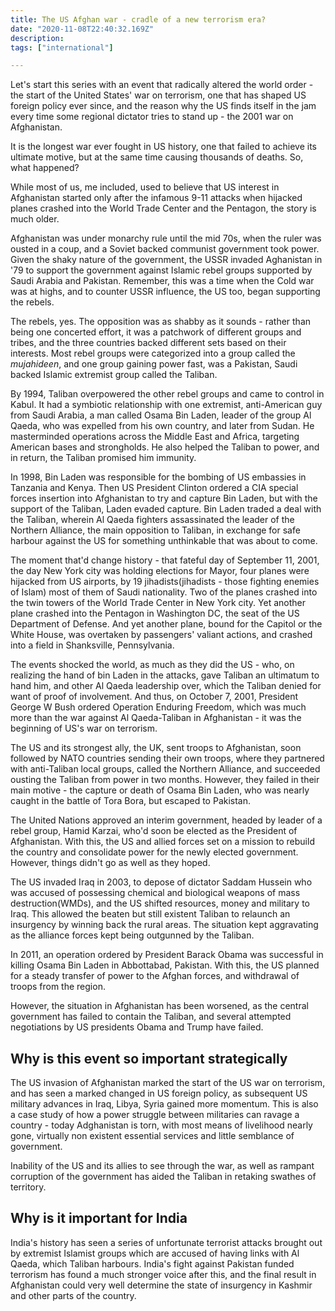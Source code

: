 ```yaml
---
title: The US Afghan war - cradle of a new terrorism era?
date: "2020-11-08T22:40:32.169Z"
description: 
tags: ["international"]

---
```


Let's start this series with an event that radically altered the world order - the start of the United States' war on terrorism, one that has shaped US foreign policy ever since, and the reason why the US finds itself in the jam every time some regional dictator tries to stand up - the 2001 war on Afghanistan.

It is the longest war ever fought in US history, one that failed to achieve its ultimate motive, but at the same time causing thousands of deaths. So, what happened?

While most of us, me included, used to believe that US interest in Afghanistan started only after the infamous 9-11 attacks when hijacked planes crashed into the World Trade Center and the Pentagon, the story is much older.

Afghanistan was under monarchy rule until the mid 70s, when the ruler was ousted in a coup, and a Soviet backed communist government took power. Given the shaky nature of the government, the USSR invaded Aghanistan in '79 to support the government against Islamic rebel groups supported by Saudi Arabia and Pakistan. Remember, this was a time when the Cold war was at highs, and to counter USSR influence, the US too, began supporting the rebels. 

The rebels, yes. The opposition was as shabby as it sounds - rather than being one concerted effort, it was a patchwork of different groups and tribes, and the three countries backed different sets based on their interests. Most rebel groups were categorized into a group called the <i>mujahideen</i>, and one group gaining power fast, was a Pakistan, Saudi backed Islamic extremist group called the Taliban.  

By 1994, Taliban overpowered the other rebel groups and came to control in Kabul. It had a symbiotic relationship with one extremist, anti-American guy from Saudi Arabia, a man called Osama Bin Laden, leader of the group Al Qaeda, who was expelled from his own country, and later from Sudan. He masterminded operations across the Middle East and Africa, targeting American bases and strongholds. He also helped the Taliban to power, and in return, the Taliban promised him immunity. 

In 1998, Bin Laden was responsible for the bombing of US embassies in Tanzania and Kenya. Then US President Clinton ordered a CIA special forces insertion into Afghanistan to try and capture Bin Laden, but with the support of the Taliban, Laden evaded capture. Bin Laden traded a deal with the Taliban, wherein Al Qaeda fighters assassinated the leader of the Northern Alliance, the main opposition to Taliban, in exchange for safe harbour against the US for something unthinkable that was about to come.

The moment that'd change history - that fateful day of September 11, 2001, the day New York city was holding elections for Mayor, four planes were hijacked from US airports, by 19 jihadists(jihadists - those fighting enemies of Islam) most of them of Saudi nationality. Two of the planes crashed into the twin towers of the World Trade Center in New York city. Yet another plane crashed into the Pentagon in Washington DC, the seat of the US Department of Defense. And yet another plane, bound for the Capitol or the White House, was overtaken by passengers' valiant actions, and crashed into a field in Shanksville, Pennsylvania. 

The events shocked the world, as much as they did the US - who, on realizing the hand of bin Laden in the attacks, gave Taliban an ultimatum to hand him, and other Al Qaeda leadership over, which the Taliban denied for want of proof of involvement. And thus, on October 7, 2001, President George W Bush ordered Operation Enduring Freedom, which was much more than the war against Al Qaeda-Taliban in Afghanistan - it was the beginning of US's war on terrorism. 

The US and its strongest ally, the UK, sent troops to Afghanistan, soon followed by NATO countries sending their own troops, where they partnered with anti-Taliban local groups, called the Northern Alliance, and succeeded ousting the Taliban from power in two months. However, they failed in their main motive - the capture or death of Osama Bin Laden, who was nearly caught in the battle of Tora Bora, but escaped to Pakistan. 

The United Nations approved an interim government, headed by leader of a rebel group, Hamid Karzai, who'd soon be elected as the President of Afghanistan. With this, the US and allied forces set on a mission to rebuild the country and consolidate power for the newly elected government. However, things didn't go as well as they hoped.

The US invaded Iraq in 2003, to depose of dictator Saddam Hussein who was accused of possessing chemical and biological weapons of mass destruction(WMDs), and the US shifted resources, money and military to Iraq. This allowed the beaten but still existent Taliban to relaunch an insurgency by winning back the rural areas. The situation kept aggravating as the alliance forces kept being outgunned by the Taliban.

In 2011, an operation ordered by President Barack Obama was successful in killing Osama Bin Laden in Abbottabad, Pakistan. With this, the US planned for a steady transfer of power to the Afghan forces, and withdrawal of troops from the region.

However, the situation in Afghanistan has been worsened, as the central government has failed to contain the Taliban, and several attempted negotiations by US presidents Obama and Trump have failed. 

## Why is this event so important strategically

The US invasion of Afghanistan marked the start of the US war on terrorism, and has seen a marked changed in US foreign policy, as subsequent US military advances in Iraq, Libya, Syria gained more momentum. This is also a case study of how a power struggle between militaries can ravage a country - today Adghanistan is torn, with most means of livelihood nearly gone, virtually non existent essential services and little semblance of government. 

Inability of the US and its allies to see through the war, as well as rampant corruption of the government has aided the Taliban in retaking swathes of territory.

## Why is it important for India

India's history has seen a series of unfortunate terrorist attacks brought out by extremist Islamist groups which are accused of having links with Al Qaeda, which Taliban harbours. India's fight against Pakistan funded terrorism has found a much stronger voice after this, and the final result in Afghanistan could very well determine the state of insurgency in Kashmir and other parts of the country.